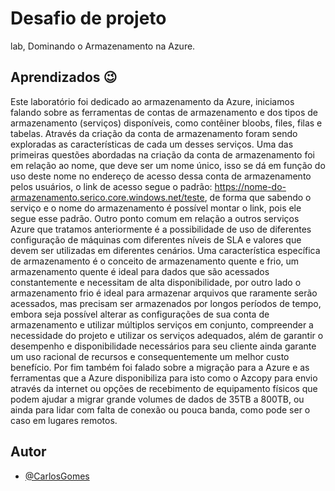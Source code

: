 # Desafio de projeto

lab, Dominando o Armazenamento na Azure.

## Aprendizados :wink:

Este laboratório foi dedicado ao armazenamento da Azure, iniciamos falando sobre as ferramentas de contas de armazenamento e dos tipos de armazenamento (serviços) disponíveis, como contêiner bloobs, files, filas e tabelas. Através da criação da conta de armazenamento foram sendo exploradas as características de cada um desses serviços. Uma das primeiras questões abordadas na criação da conta de armazenamento foi em relação ao nome, que deve ser um nome único, isso se dá em função do uso deste nome no endereço de acesso dessa conta de armazenamento pelos usuários, o link de acesso segue o padrão: https://nome-do-armazenamento.serico.core.windows.net/teste, de forma que sabendo o serviço e o nome do armazenamento é possível montar o link, pois ele segue esse padrão. Outro ponto comum em relação a outros serviços Azure que tratamos anteriormente é a possibilidade de uso de diferentes configuração de máquinas com diferentes níveis de SLA e valores que devem ser utilizadas em diferentes cenários. Uma característica específica de armazenamento é o conceito de armazenamento quente e frio, um armazenamento quente é ideal para dados que são acessados constantemente e necessitam de alta disponibilidade, por outro lado o armazenamento frio é ideal para armazenar arquivos que raramente serão acessados, mas precisam ser armazenados por longos períodos de tempo, embora seja possível alterar as configurações de sua conta de armazenamento e utilizar múltiplos serviços em conjunto, compreender a necessidade do projeto e utilizar os serviços adequados, além de garantir o desempenho e disponibilidade necessários para seu cliente ainda garante um uso racional de recursos e consequentemente um melhor custo benefício. Por fim também foi falado sobre a migração para a Azure e as ferramentas que a Azure disponibiliza para isto como o Azcopy para envio através da internet ou opções de recebimento de equipamento físicos que podem ajudar a migrar grande volumes de dados de 35TB a 800TB, ou ainda para lidar com falta de conexão ou pouca banda, como pode ser o caso em lugares remotos.
## Autor

- [@CarlosGomes](https://github.com/Darkm4ge)
